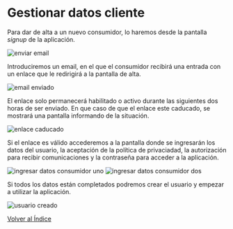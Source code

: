 # Gestionar datos cliente

Para dar de alta a un nuevo consumidor, lo haremos desde la pantalla *signup* de la aplicación.  

![enviar email](../images/signup.png)

Introduciremos un email, en el que el consumidor recibirá una entrada con un enlace que le redirigirá a la pantalla de alta. 

![email enviado](../images/email_enviado.png)

El enlace solo permanecerá habilitado o activo durante las siguientes dos horas de ser enviado. En que caso de que el enlace este caducado, se mostrará una pantalla informando de la situación.

![enlace caducado](../images/enlace_caducado.png)

Si el enlace es válido accederemos a la pantalla donde se ingresarán los datos del usuario, la aceptación de la política de privaciadad, la autorización para recibir comunicaciones y la contraseña para acceder a la aplicación.

![ingresar datos consumidor uno](../images/datos_signup_movil1.png)
![ingresar datos consumidor dos](../images/datos_signup_movil2.png)

Si todos los datos están completados podremos crear el usuario y empezar a utilizar la aplicación.

![usuario creado](../images/usuario_creado.png)

[Volver al Índice](../index.md)